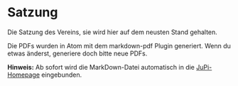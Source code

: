 # Satzung

Die Satzung des Vereins, sie wird hier auf dem neusten Stand gehalten.

Die PDFs wurden in Atom mit dem markdown-pdf Plugin generiert. Wenn du etwas änderst,
generiere doch bitte neue PDFs.

__Hinweis:__ Ab sofort wird die MarkDown-Datei automatisch in die [JuPi-Homepage](https://junge-piraten.org/satzung/) eingebunden.